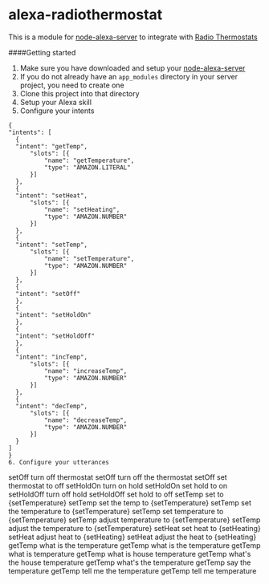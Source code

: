 # alexa-radiothermostat

This is a module for [node-alexa-server](https://github.com/bbrookfield/node-alexa-server) to integrate with [Radio Thermostats](http://www.radiothermostat.com/) 

####Getting started
1. Make sure you have downloaded and setup your [node-alexa-server](https://github.com/bbrookfield/node-alexa-server)
2. If you do not already have an `app_modules` directory in your server project, you need to create one
3. Clone this project into that directory
4. Setup your Alexa skill
5. Configure your intents
  
  ```
{
"intents": [
	{
	"intent": "getTemp",
		"slots": [{
			"name": "getTemperature",
			"type": "AMAZON.LITERAL"
		}]
	},
	{
	"intent": "setHeat",
		"slots": [{
			"name": "setHeating",
			"type": "AMAZON.NUMBER"
		}]
	},
	{
	"intent": "setTemp",
		"slots": [{
			"name": "setTemperature",
			"type": "AMAZON.NUMBER"
		}]
	},
	{
	"intent": "setOff"
	},
	{
	"intent": "setHoldOn"
	},
	{
	"intent": "setHoldOff"
	},
	{
	"intent": "incTemp",
		"slots": [{
			"name": "increaseTemp",
			"type": "AMAZON.NUMBER"
		}]
	},
	{
	"intent": "decTemp",
		"slots": [{
			"name": "decreaseTemp",
			"type": "AMAZON.NUMBER"
		}]
	}
 ]
}
6. Configure your utterances

  ```
setOff turn off thermostat
setOff turn off the thermostat
setOff set thermostat to off
setHoldOn turn on hold
setHoldOn set hold to on
setHoldOff turn off hold
setHoldOff set hold to off
setTemp set to {setTemperature}
setTemp set the temp to {setTemperature}
setTemp set the temperature to {setTemperature}
setTemp set temperature to {setTemperature}
setTemp adjust temperature to {setTemperature}
setTemp adjust the temperature to {setTemperature}
setHeat set heat to {setHeating}
setHeat adjust heat to {setHeating}
setHeat adjust the heat to {setHeating}
getTemp what is the temperature
getTemp what is the temperature
getTemp what is temperature
getTemp what is house temperature
getTemp what's the house temperature
getTemp what's the temperature
getTemp say the temperature
getTemp tell me the temperature
getTemp tell me temperature
  ```
